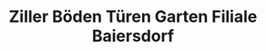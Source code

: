 ---
title: "Ziller Böden Türen Garten Filiale Baiersdorf"
url: /baiersdorf/ziller-boeden-tueren-garten-filiale-baiersdorf/
shop: Baumarkt
---